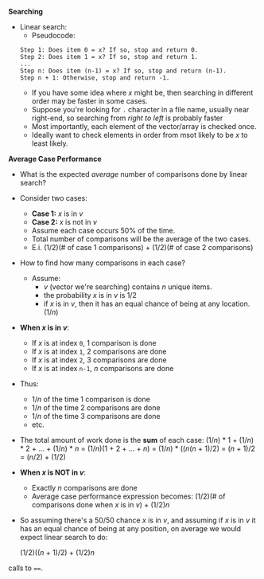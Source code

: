 **Searching**
- Linear search:
  - Pseudocode:
  ```
  Step 1: Does item 0 = x? If so, stop and return 0.
  Step 2: Does item 1 = x? If so, stop and return 1.
  ...
  Step n: Does item (n-1) = x? If so, stop and return (n-1).
  Step n + 1: Otherwise, stop and return -1.
  ```
  - If you have some idea where *x* might be, then searching in different order may be faster in some cases.
  - Suppose you're looking for ``.`` character in a file name, usually near right-end, so searching from *right to left* is probably faster
  - Most importantly, each element of the vector/array is checked once.
  - Ideally want to check elements in order from msot likely to be *x* to least likely.

 **Average Case Performance**
 - What is the expected *average* number of comparisons done by linear search?
 - Consider two cases:
   - **Case 1:** *x* is in *v*
   - **Case 2:** *x* is not in *v*
   - Assume each case occurs 50% of the time.
   - Total number of comparisons will be the average of the two cases.
   - E.i. (1/2)(# of case 1 comparisons) + (1/2)(# of case 2 comparisons)
  
- How to find how many comparisons in each case?
  - Assume:
    - *v* (vector we're searching) contains *n* unique items.
    - the probability *x* is in *v* is 1/2
    - if *x* is in *v*, then it has an equal chance of being at any location. (1/*n*)

- **When *x* is in *v***:
  - If *x* is at index ``0``, 1 comparison is done
  - If *x* is at index ``1``, 2 comparisons are done
  - If *x* is at index ``2``, 3 comparisons are done
  - If *x* is at index ``n-1``, *n* comparisons are done
- Thus:
  - 1/*n* of the time 1 comparison is done
  - 1/*n* of the time 2 comparisons are done
  - 1/*n* of the time 3 comparisons are done
  - etc.
- The total amount of work done is the **sum** of each case:
    (1/*n*) * 1 + (1/*n*) * 2 + ... + (1/*n*) * *n*
      = (1/*n*)(1 + 2 + ... + *n*)
      = (1/*n*) * ((*n*(*n* + 1)/2)
      = (*n* + 1)/2
      = (*n*/2) + (1/2)

- **When *x* is NOT in *v***:
  - Exactly *n* comparisons are done
  - Average case performance expression becomes:
    (1/2)(# of comparisons done when *x* is in *v*) + (1/2)*n*

- So assuming there's a 50/50 chance *x* is in *v*, and assuming if *x* is in *v* it has an equal chance of being at any position, on average we would expect linear search to do:
  
  (1/2)((*n* + 1)/2) + (1/2)*n*
  
calls to ``==``.

  
        
